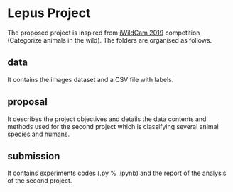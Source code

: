 # Lepus Project
The proposed project is inspired from [iWildCam 2019](https://www.kaggle.com/c/iwildcam-2019-fgvc6) competition (Categorize animals in the wild). The folders are organised as follows.

## data
It contains the images dataset and a CSV file with labels.

## proposal
It describes the project objectives and details the data contents and methods used for the second project which is classifying several animal species and humans.

## submission
It contains experiments codes (.py % .ipynb) and the report of the analysis of the second project.